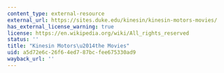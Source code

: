 ```yaml
---
content_type: external-resource
external_url: https://sites.duke.edu/kinesin/kinesin-motors-movies/
has_external_license_warning: true
license: https://en.wikipedia.org/wiki/All_rights_reserved
status: ''
title: "Kinesin Motors\u2014the Movies"
uid: a5d72e6c-26f6-4ed7-87bc-fee675330ad9
wayback_url: ''
---
```

